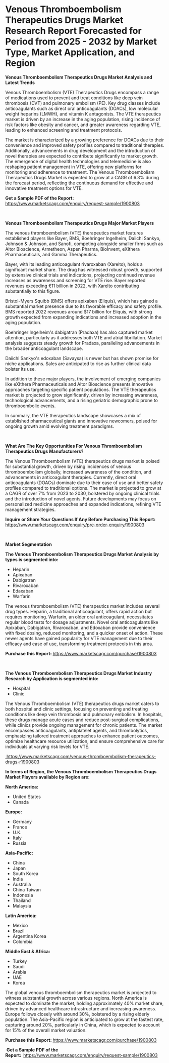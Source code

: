 <p><h1>Venous Thromboembolism Therapeutics Drugs Market Research Report Forecasted for Period from 2025 -  2032 by Market Type, Market Application, and Region</h1></p><p><strong>Venous Thromboembolism Therapeutics Drugs Market Analysis and Latest Trends</strong></p>
<p><p>Venous Thromboembolism (VTE) Therapeutics Drugs encompass a range of medications used to prevent and treat conditions like deep vein thrombosis (DVT) and pulmonary embolism (PE). Key drug classes include anticoagulants such as direct oral anticoagulants (DOACs), low molecular weight heparins (LMWH), and vitamin K antagonists. The VTE therapeutics market is driven by an increase in the aging population, rising incidence of risk factors like obesity and cancer, and greater awareness regarding VTE, leading to enhanced screening and treatment protocols.</p><p>The market is characterized by a growing preference for DOACs due to their convenience and improved safety profiles compared to traditional therapies. Additionally, advancements in drug development and the introduction of novel therapies are expected to contribute significantly to market growth. The emergence of digital health technologies and telemedicine is also reshaping patient management in VTE, offering new platforms for monitoring and adherence to treatment. The Venous Thromboembolism Therapeutics Drugs Market is expected to grow at a CAGR of 6.3% during the forecast period, reflecting the continuous demand for effective and innovative treatment options for VTE.</p></p>
<p><strong>Get a Sample PDF of the Report:&nbsp;</strong> <a href="https://www.marketscagr.com/enquiry/request-sample/1900803?utm_campaign=3216&utm_medium=2&utm_source=Github&utm_content=ia&utm_term=19042025&utm_id=venous-thromboembolism-therapeutics-drugs">https://www.marketscagr.com/enquiry/request-sample/1900803</a></p>
<p>&nbsp;</p>
<p><strong>Venous Thromboembolism Therapeutics Drugs Major Market Players</strong></p>
<p><p>The venous thromboembolism (VTE) therapeutics market features established players like Bayer, BMS, Boehringer Ingelheim, Daiichi Sankyo, Johnson & Johnson, and Sanofi, competing alongside smaller firms such as Altor Bioscience, Armetheon, Aspen Pharma, BioInvent, eXIthera Pharmaceuticals, and Gamma Therapeutics.</p><p>Bayer, with its leading anticoagulant rivaroxaban (Xarelto), holds a significant market share. The drug has witnessed robust growth, supported by extensive clinical trials and indications, projecting continued revenue increases as awareness and screening for VTE rise. Bayer reported revenues exceeding €11 billion in 2022, with Xarelto contributing substantially to this figure.</p><p>Bristol-Myers Squibb (BMS) offers apixaban (Eliquis), which has gained a substantial market presence due to its favorable efficacy and safety profile. BMS reported 2022 revenues around $17 billion for Eliquis, with strong growth expected from expanding indications and increased adoption in the aging population.</p><p>Boehringer Ingelheim's dabigatran (Pradaxa) has also captured market attention, particularly as it addresses both VTE and atrial fibrillation. Market analysis suggests steady growth for Pradaxa, paralleling advancements in the broader anticoagulant landscape.</p><p>Daiichi Sankyo's edoxaban (Savaysa) is newer but has shown promise for niche applications. Sales are anticipated to rise as further clinical data bolster its use.</p><p>In addition to these major players, the involvement of emerging companies like eXIthera Pharmaceuticals and Altor Bioscience presents innovative approaches targeting specific patient populations. The VTE therapeutics market is projected to grow significantly, driven by increasing awareness, technological advancements, and a rising geriatric demographic prone to thromboembolic events.</p><p>In summary, the VTE therapeutics landscape showcases a mix of established pharmaceutical giants and innovative newcomers, poised for ongoing growth amid evolving treatment paradigms.</p></p>
<p>&nbsp;</p>
<p><strong>What Are The Key Opportunities For Venous Thromboembolism Therapeutics Drugs Manufacturers?</strong></p>
<p><p>The Venous Thromboembolism (VTE) therapeutics drugs market is poised for substantial growth, driven by rising incidences of venous thromboembolism globally, increased awareness of the condition, and advancements in anticoagulant therapies. Currently, direct oral anticoagulants (DOACs) dominate due to their ease of use and better safety profiles compared to traditional options. The market is projected to grow at a CAGR of over 7% from 2023 to 2030, bolstered by ongoing clinical trials and the introduction of novel agents. Future developments may focus on personalized medicine approaches and expanded indications, refining VTE management strategies.</p></p>
<p><strong>Inquire or Share Your Questions If Any Before Purchasing This Report:</strong> <a href="https://www.marketscagr.com/enquiry/pre-order-enquiry/1900803?utm_campaign=3216&utm_medium=2&utm_source=Github&utm_content=ia&utm_term=19042025&utm_id=venous-thromboembolism-therapeutics-drugs">https://www.marketscagr.com/enquiry/pre-order-enquiry/1900803</a></p>
<p>&nbsp;</p>
<p><strong>Market Segmentation</strong></p>
<p><strong>The Venous Thromboembolism Therapeutics Drugs Market Analysis by types is segmented into:</strong></p>
<p><ul><li>Heparin</li><li>Apixaban</li><li>Dabigatran</li><li>Rivaroxaban</li><li>Edaxaban</li><li>Warfarin</li></ul></p>
<p><p>The venous thromboembolism (VTE) therapeutics market includes several drug types. Heparin, a traditional anticoagulant, offers rapid action but requires monitoring. Warfarin, an older oral anticoagulant, necessitates regular blood tests for dosage adjustments. Novel oral anticoagulants like Apixaban, Dabigatran, Rivaroxaban, and Edoxaban provide convenience with fixed dosing, reduced monitoring, and a quicker onset of action. These newer agents have gained popularity for VTE management due to their efficacy and ease of use, transforming treatment protocols in this area.</p></p>
<p><strong>Purchase this Report:&nbsp;</strong><a href="https://www.marketscagr.com/purchase/1900803?utm_campaign=3216&utm_medium=2&utm_source=Github&utm_content=ia&utm_term=19042025&utm_id=venous-thromboembolism-therapeutics-drugs">https://www.marketscagr.com/purchase/1900803</a></p>
<p>&nbsp;</p>
<p><strong>The Venous Thromboembolism Therapeutics Drugs Market Industry Research by Application is segmented into:</strong></p>
<p><ul><li>Hospital</li><li>Clinic</li></ul></p>
<p><p>The Venous Thromboembolism (VTE) therapeutics drugs market caters to both hospital and clinic settings, focusing on preventing and treating conditions like deep vein thrombosis and pulmonary embolism. In hospitals, these drugs manage acute cases and reduce post-surgical complications, while clinics provide ongoing management for chronic patients. The market encompasses anticoagulants, antiplatelet agents, and thrombolytics, emphasizing tailored treatment approaches to enhance patient outcomes, optimize healthcare resource utilization, and ensure comprehensive care for individuals at varying risk levels for VTE.</p></p>
<p><a href="https://www.marketscagr.com/venous-thromboembolism-therapeutics-drugs-r1900803?utm_campaign=3216&utm_medium=2&utm_source=Github&utm_content=ia&utm_term=19042025&utm_id=venous-thromboembolism-therapeutics-drugs">&nbsp;https://www.marketscagr.com/venous-thromboembolism-therapeutics-drugs-r1900803</a></p>
<p><strong>In terms of Region, the Venous Thromboembolism Therapeutics Drugs Market Players available by Region are:</strong></p>
<p>
    <p> <strong> North America: </strong>
        <ul>
            <li>United States</li>
            <li>Canada</li>
        </ul>
        </p> 
    <p> <strong> Europe: </strong>
        <ul>
            <li>Germany</li>
            <li>France</li>
            <li>U.K.</li>
            <li>Italy</li>
            <li>Russia</li>
        </ul>
        </p> 
    <p> <strong> Asia-Pacific: </strong>
        <ul>
            <li>China</li>
            <li>Japan</li>
            <li>South Korea</li>
            <li>India</li>
            <li>Australia</li>
            <li>China Taiwan</li>
            <li>Indonesia</li>
            <li>Thailand</li>
            <li>Malaysia</li>
        </ul>
        </p> 
    <p> <strong> Latin America: </strong>
        <ul>
            <li>Mexico</li>
            <li>Brazil</li>
            <li>Argentina Korea</li>
            <li>Colombia</li>
        </ul>
        </p> 
    <p> <strong> Middle East & Africa: </strong>
        <ul>
            <li>Turkey</li>
            <li>Saudi</li>
            <li>Arabia</li>
            <li>UAE</li>
            <li>Korea</li>
        </ul>
    </p>
    </p>
<p><p>The global venous thromboembolism therapeutics market is projected to witness substantial growth across various regions. North America is expected to dominate the market, holding approximately 40% market share, driven by advanced healthcare infrastructure and increasing awareness. Europe follows closely with around 30%, bolstered by a rising elderly population. The Asia-Pacific region is anticipated to grow at the fastest rate, capturing around 20%, particularly in China, which is expected to account for 15% of the overall market valuation.</p></p>
<p><strong>Purchase this Report: </strong><a href="https://www.marketscagr.com/purchase/1900803?utm_campaign=3216&utm_medium=2&utm_source=Github&utm_content=ia&utm_term=19042025&utm_id=venous-thromboembolism-therapeutics-drugs">https://www.marketscagr.com/purchase/1900803</a></p>
<p>&nbsp;<strong>Get a Sample PDF of the Report:&nbsp;&nbsp;</strong><a href="https://www.marketscagr.com/enquiry/request-sample/1900803?utm_campaign=3216&utm_medium=2&utm_source=Github&utm_content=ia&utm_term=19042025&utm_id=venous-thromboembolism-therapeutics-drugs">https://www.marketscagr.com/enquiry/request-sample/1900803</a></p>
<p><strong></strong></p>
<p><p></p><p></p><p></p></p>